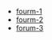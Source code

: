 * [fourm-1](https://warmplace.ru/forum/viewtopic.php?f=6&t=5567)
* [fourm-2](https://warmplace.ru/forum/viewtopic.php?f=12&t=5890)
* [forum-3](https://warmplace.ru/forum/viewtopic.php?f=6&t=5567)
